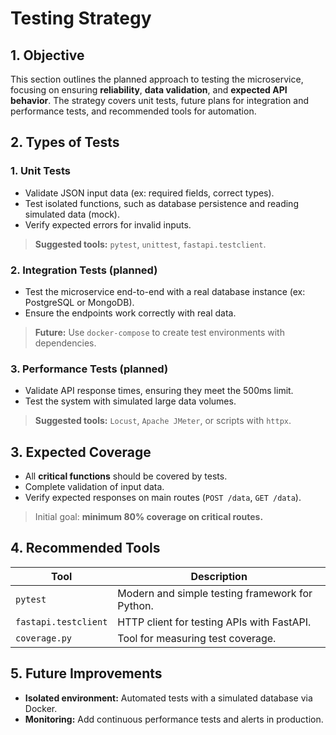 # Testing Strategy

## 1. Objective

This section outlines the planned approach to testing the microservice, focusing on ensuring **reliability**, **data validation**, and **expected API behavior**. The strategy covers unit tests, future plans for integration and performance tests, and recommended tools for automation.

## 2. Types of Tests

### 1. Unit Tests

- Validate JSON input data (ex: required fields, correct types).
- Test isolated functions, such as database persistence and reading simulated data (mock).
- Verify expected errors for invalid inputs.

> **Suggested tools:** `pytest`, `unittest`, `fastapi.testclient`.  


### 2. Integration Tests (planned)

- Test the microservice end-to-end with a real database instance (ex: PostgreSQL or MongoDB).
- Ensure the endpoints work correctly with real data.


> **Future:** Use `docker-compose` to create test environments with dependencies.

### 3. Performance Tests (planned)

- Validate API response times, ensuring they meet the 500ms limit.
- Test the system with simulated large data volumes.

> **Suggested tools:** `Locust`, `Apache JMeter`, or scripts with `httpx`.

## 3. Expected Coverage

- All **critical functions** should be covered by tests.
- Complete validation of input data.
- Verify expected responses on main routes (`POST /data`, `GET /data`).

> Initial goal: **minimum 80% coverage on critical routes.**

## 4. Recommended Tools

| Tool | Description |
|------|-------------|
| `pytest` | Modern and simple testing framework for Python. |
| `fastapi.testclient` | HTTP client for testing APIs with FastAPI. |
| `coverage.py` | Tool for measuring test coverage. |

## 5. Future Improvements

- **Isolated environment:** Automated tests with a simulated database via Docker.
- **Monitoring:** Add continuous performance tests and alerts in production.
